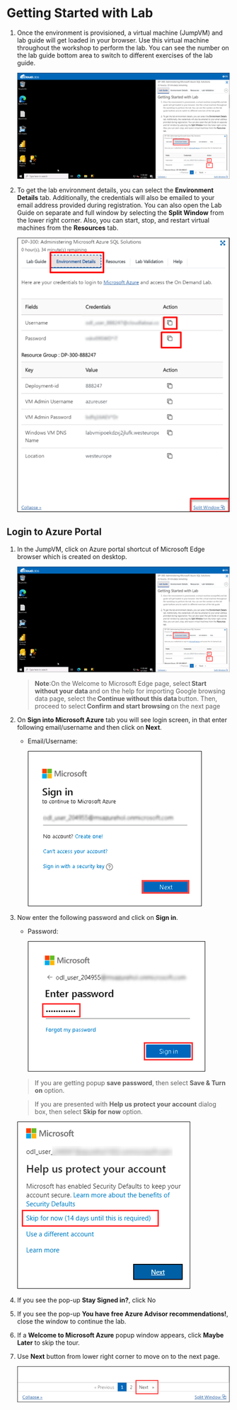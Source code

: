 # Getting Started with Lab

1. Once the environment is provisioned, a virtual machine (JumpVM) and lab guide will get loaded in your browser. Use this virtual machine throughout the workshop to perform the lab. You can see the number on the lab guide bottom area to switch to different exercises of the lab guide.

   ![](../images/dp300-8-1new.png "Lab Environment")

1. To get the lab environment details, you can select the **Environment Details** tab. Additionally, the credentials will also be emailed to your email address provided during registration. You can also open the Lab Guide on separate and full window by selecting the **Split Window** from the lower right corner. Also, you can start, stop, and restart virtual machines from the **Resources** tab.

   ![](../images/dp-300-1-21new.png "Lab Environment")

## Login to Azure Portal
1. In the JumpVM, click on Azure portal shortcut of Microsoft Edge browser which is created on desktop.

   ![](../images/dp300-8-1new.png "Lab Environment")
   >**Note**:On the Welcome to Microsoft Edge page, select **Start without your data** and on the help for importing Google browsing data page, select the **Continue without this data** button. Then, proceed to select **Confirm and start browsing** on the next page

   
1. On **Sign into Microsoft Azure** tab you will see login screen, in that enter following email/username and then click on **Next**. 
   * Email/Username: <inject key="AzureAdUserEmail"></inject>
   
     ![](../images/image7.png "Enter Email")
     
1. Now enter the following password and click on **Sign in**.
   * Password: <inject key="AzureAdUserPassword"></inject>
   
     ![](../images/image8.png "Enter Password")
     
    > If you are getting popup **save password**, then select **Save & Turn on** option.
     
   > If you are presented with **Help us protect your account** dialog box, then select **Skip for now** option.

      ![](../images/MFA.png "Enter Password")
  
1. If you see the pop-up **Stay Signed in?**, click No

1. If you see the pop-up **You have free Azure Advisor recommendations!**, close the window to continue the lab.

1. If a **Welcome to Microsoft Azure** popup window appears, click **Maybe Later** to skip the tour.
   
1. Use **Next** button from lower right corner to move on to the next page.

   ![](../images/next.png "Resource groups")

